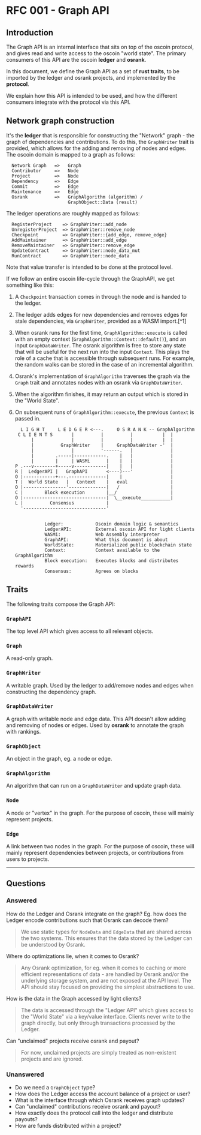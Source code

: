 # RFC 001 - Graph API

## Introduction

The Graph API is an internal interface that sits on top of the oscoin protocol, and gives read and write access to the oscoin "world state". The primary consumers of this API are the oscoin **ledger** and **osrank**.

In this document, we define the Graph API as a set of **rust traits**, to be imported by the ledger and osrank projects, and implemented by the **protocol**.

We explain how this API is intended to be used, and how the different consumers integrate with the protocol via this API.

## Network graph construction

It's the **ledger** that is responsible for constructing the "Network" graph - the graph of dependencies and contributions. To do this, the `GraphWriter` trait is provided, which allows for the adding and removing of nodes and edges. The oscoin domain is mapped to a graph as follows:

      Network Graph   =>   Graph
      Contributor     =>   Node
      Project         =>   Node
      Dependency      =>   Edge
      Commit          =>   Edge
      Maintenance     =>   Edge
      Osrank          =>   GraphAlgorithm (algorithm) /
                           GraphObject::Data (result)

The ledger operations are roughly mapped as follows:

      RegisterProject    => GraphWriter::add_node
      UnregisterProject  => GraphWriter::remove_node
      Checkpoint         => GraphWriter::{add_edge, remove_edge}
      AddMaintainer      => GraphWriter::add_edge
      RemoveMaintainer   => GraphWriter::remove_edge
      UpdateContract     => GraphWriter::node_data_mut
      RunContract        => GraphWriter::node_data

Note that value transfer is intended to be done at the protocol level.

If we follow an entire oscoin life-cycle through the GraphAPI, we get something like this:

1. A `Checkpoint` transaction comes in through the node and is handed to the ledger.
2. The ledger adds edges for new dependencies and removes edges for stale dependencies, via `GraphWriter`, provided as a WASM import.[^1]
3. When osrank runs for the first time, `GraphAlgorithm::execute` is called with an empty context (`GraphAlgorithm::Context::default()`), and an input `GraphDataWriter`. The osrank algorithm is free to store any state that will be useful for the next run into the input `Context`. This plays the role of a cache that is accessible through subsequent runs. For example, the random walks can be stored in the case of an incremental algorithm.
5. Osrank's implementation of `GraphAlgorithm` traverses the graph via the `Graph` trait and annotates nodes with an osrank via `GraphDataWriter`.
6. When the algorithm finishes, it may return an output which is stored in the "World State".
7. On subsequent runs of `GraphAlgorithm::execute`, the previous `Context` is passed in.


         L I G H T     L E D G E R <---.     O S R A N K -- GraphAlgorithm
        C L I E N T S       |          |          |           |  |
             |              |          |          |           |  |
             |          GraphWriter    |     GraphDataWriter -'  |
             |              |          '------.   |              |
             |        .-----|------------.    |   |              |
             |        |     | WASMi      |    |   |              |
       P .---v--------+-----v------------|    |   |              |
       R |  LedgerAPI |   GraphAPI       <----)---'              |
       O |------------+---.--------------|    |                  |
       T |  World State   |   Context    |   eval                |
       O |----------------'--------------|   /                   |
       C |        Block execution        |__/                    |
       O |-------------------------------|  \__execute___________|
       L |          Consensus            |
         '-------------------------------'


                  Ledger:            Oscoin domain logic & semantics
                  LedgerAPI:         External oscoin API for light clients
                  WASMi:             Web Assembly interpreter
                  GraphAPI:          What this document is about
                  WorldState:        Materialized public blockchain state
                  Context:           Context available to the GraphAlgorithm
                  Block execution:   Executes blocks and distributes rewards
                  Consensus:         Agrees on blocks

## Traits

The following traits compose the Graph API:

### ``GraphAPI``

The top level API which gives access to all relevant objects.

### ``Graph``

A read-only graph.

### ``GraphWriter``

A writable graph. Used by the ledger to add/remove nodes and edges when constructing the dependency graph.

### ``GraphDataWriter``

A graph with writable node and edge data. This API doesn't allow adding and removing of nodes or edges. Used by **osrank** to annotate the graph with rankings.

### ``GraphObject``

An object in the graph, eg. a node or edge.

### ``GraphAlgorithm``

An algorithm that can run on a ``GraphDataWriter`` and update graph data.

### ``Node``

A node or "vertex" in the graph. For the purpose of oscoin, these will mainly represent projects.

### ``Edge``

A link between two nodes in the graph. For the purpose of oscoin, these will mainly represent dependencies between projects, or contributions from users to projects.

---

## Questions

### Answered

How do the Ledger and Osrank integrate on the graph? Eg. how does the Ledger encode contributions such that Osrank can decode them?

> We use static types for `NodeData` and `EdgeData` that are shared across the two systems. This ensures that the data stored by the Ledger can be understood by Osrank.

Where do optimizations lie, when it comes to Osrank?

> Any Osrank optimization, for eg. when it comes to caching or more efficient representations of data - are handled by Osrank and/or the underlying storage system, and are not exposed at the API level. The API should stay focused on providing the simplest abstractions to use.

How is the data in the Graph accessed by light clients?

> The data is accessed through the "Ledger API" which gives access to the "World State" via a key/value interface. Clients never write to the graph directly, but only through transactions processed by the Ledger.

Can "unclaimed" projects receive osrank and payout?

> For now, unclaimed projects are simply treated as non-existent projects and are ignored.

### Unanswered

* Do we need a `GraphObject` type?
* How does the Ledger access the account balance of a project or user?
* What is the interface through which Osrank receives graph updates?
* Can "unclaimed" contributions receive osrank and payout?
* How exactly does the protocol call into the ledger and distribute payouts?
* How are funds distributed within a project?
